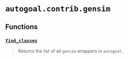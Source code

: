 # `autogoal.contrib.gensim`

## Functions

### [`find_classes`](../autogoal.contrib.gensim.find_classes)
> Returns the list of all `gensim` wrappers in `autogoal`.

